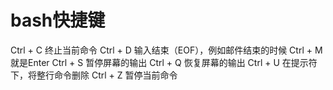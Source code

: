 # bash快捷键

Ctrl + C 终止当前命令
Ctrl + D 输入结束（EOF），例如邮件结束的时候
Ctrl + M 就是Enter
Ctrl + S 暂停屏幕的输出
Ctrl + Q 恢复屏幕的输出
Ctrl + U 在提示符下，将整行命令删除
Ctrl + Z 暂停当前命令